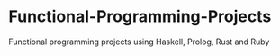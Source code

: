 # Functional-Programming-Projects
Functional programming projects using Haskell, Prolog, Rust and Ruby
